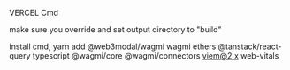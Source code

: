 VERCEL Cmd

make sure you override and set output directory to "build"

install cmd, yarn add @web3modal/wagmi wagmi ethers @tanstack/react-query typescript @wagmi/core @wagmi/connectors viem@2.x web-vitals
